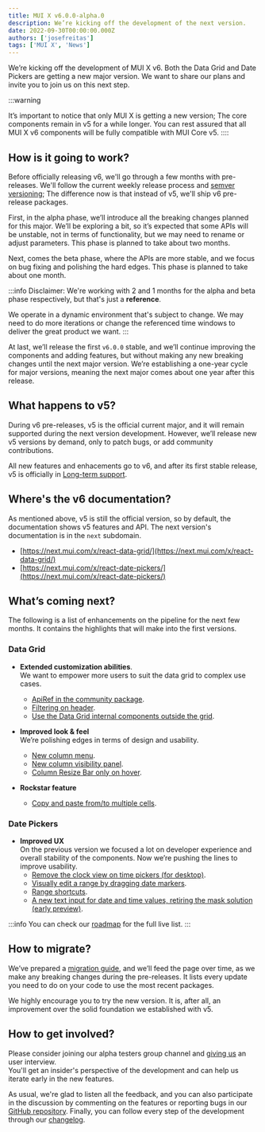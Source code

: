 ```yaml
---
title: MUI X v6.0.0-alpha.0
description: We’re kicking off the development of the next version.
date: 2022-09-30T00:00:00.000Z
authors: ['josefreitas']
tags: ['MUI X', 'News']
---
```


We’re kicking off the development of MUI X v6. Both the Data Grid and Date Pickers are getting a new major version. We want to share our plans and invite you to join us on this next step.

:::warning

It’s important to notice that only MUI X is getting a new version; The core components remain in v5 for a while longer.
You can rest assured that all MUI X v6 components will be fully compatible with MUI Core v5.
::::

## How is it going to work?

Before officially releasing v6, we'll go through a few months with pre-releases. We'll follow the current weekly release process and [semver versioning](https://semver.org/); The difference now is that instead of v5, we'll ship v6 pre-release packages.

First, in the alpha phase, we’ll introduce all the breaking changes planned for this major. We’ll be exploring a bit, so it’s expected that some APIs will be unstable, not in terms of functionality, but we may need to rename or adjust parameters. This phase is planned to take about two months.

Next, comes the beta phase, where the APIs are more stable, and we focus on bug fixing and polishing the hard edges. This phase is planned to take about one month.

:::info
Disclaimer: We're working with 2 and 1 months for the alpha and beta phase respectively, but that's just a **reference**.

We operate in a dynamic environment that's subject to change. We may need to do more iterations or change the referenced time windows to deliver the great product we want.
:::

At last, we’ll release the first `v6.0.0` stable, and we’ll continue improving the components and adding features, but without making any new breaking changes until the next major version.
We’re establishing a one-year cycle for major versions, meaning the next major comes about one year after this release.

## What happens to v5?

During v6 pre-releases, v5 is the official current major, and it will remain supported during the next version development.
However, we’ll release new v5 versions by demand, only to patch bugs, or add community contributions.

All new features and enhacements go to v6, and after its first stable release, v5 is officially in [Long-term support](https://mui.com/versions/#long-term-support-lts).

## Where's the v6 documentation?

As mentioned above, v5 is still the official version, so by default, the documentation shows v5 features and API.
The next version's documentation is in the `next` subdomain.

- [https://next.mui.com/x/react-data-grid/](https://next.mui.com/x/react-data-grid/)
- [https://next.mui.com/x/react-date-pickers/](https://next.mui.com/x/react-date-pickers/)

## What’s coming next?

The following is a list of enhancements on the pipeline for the next few months. It contains the highlights that will make into the first versions.

### Data Grid

- **Extended customization abilities**.  
   We want to empower more users to suit the data grid to complex use cases.

  - [ApiRef in the community package](https://github.com/mui/mui-x/issues/6147).
  - [Filtering on header](https://github.com/mui/mui-x/issues/6247).
  - [Use the Data Grid internal components outside the grid](https://github.com/mui/mui-x/issues/2522).

- **Improved look & feel**  
   We’re polishing edges in terms of design and usability.

  - [New column menu](https://github.com/mui/mui-x/issues/4929).
  - [New column visibility panel](https://github.com/mui/mui-x/issues/5700).
  - [Column Resize Bar only on hover](https://github.com/mui/mui-x/issues/1623).

- **Rockstar feature**
  - [Copy and paste from/to multiple cells](https://github.com/mui/mui-x/issues/199).

### Date Pickers

- **Improved UX**  
   On the previous version we focused a lot on developer experience and overall stability of the components. Now we’re pushing the lines to improve usability.
  - [Remove the clock view on time pickers (for desktop)](https://github.com/mui/mui-x/issues/4483).
  - [Visually edit a range by dragging date markers](https://github.com/mui/mui-x/issues/5311).
  - [Range shortcuts](https://github.com/mui/mui-x/issues/4563).
  - [A new text input for date and time values, retiring the mask solution (early preview)](https://next.mui.com/x/react-date-pickers/date-field/).

:::info
You can check our [roadmap](https://github.com/mui/mui-x/projects/1) for the full live list.
:::

## How to migrate?

We’ve prepared a [migration guide](https://mui.com/x/react-data-grid/migration-v5/), and we’ll feed the page over time, as we make any breaking changes during the pre-releases. It lists every update you need to do on your code to use the most recent packages.

We highly encourage you to try the new version. It is, after all, an improvement over the solid foundation we established with v5.

## How to get involved?

Please consider joining our alpha testers group channel and [giving us](https://forms.gle/vsBv6CLPz9h57xg8A) an user interview.  
You'll get an insider's perspective of the development and can help us iterate early in the new features.

As usual, we're glad to listen all the feedback, and you can also participate in the discussion by commenting on the features or reporting bugs in our [GitHub repository](https://github.com/mui/mui-x/issues/new/choose). Finally, you can follow every step of the development through our [changelog](https://github.com/mui/mui-x/releases).
